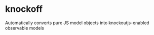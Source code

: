 knockoff
========

Automatically converts pure JS model objects into knockoutjs-enabled observable models